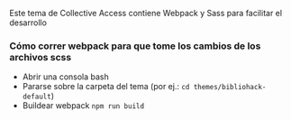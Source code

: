 Este tema de Collective Access contiene Webpack y Sass para facilitar el desarrollo

### Cómo correr webpack para que tome los cambios de los archivos scss

- Abrir una consola bash
- Pararse sobre la carpeta del tema (por ej.: `cd themes/bibliohack-default`)
- Buildear webpack `npm run build`